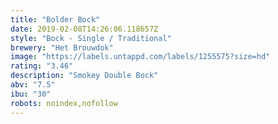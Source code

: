 ```yaml
---
title: "Bolder Bock"
date: 2019-02-08T14:26:06.118657Z
style: "Bock - Single / Traditional"
brewery: "Het Brouwdok"
image: "https://labels.untappd.com/labels/1255575?size=hd"
rating: "3.46"
description: "Smokey Double Bock"
abv: "7.5"
ibu: "30"
robots: noindex,nofollow
---
```

